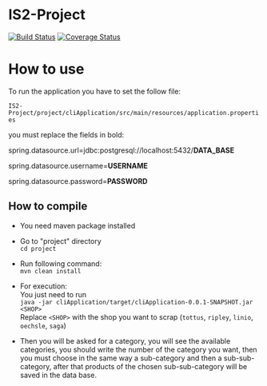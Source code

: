 # IS2-Project

[![Build Status](https://travis-ci.org/Fredy/IS2-Project.svg?branch=develop)](https://travis-ci.org/Fredy/IS2-Project.svg?branch=develop)
[![Coverage Status](https://coveralls.io/repos/github/Fredy/IS2-Project/badge.svg?branch=develop)](https://coveralls.io/github/Fredy/IS2-Project?branch=develop)

# How to use

To run the application you have to set the follow file:

`IS2-Project/project/cliApplication/src/main/resources/application.properties`  

you must replace the fields in bold:

spring.datasource.url=jdbc:postgresql://localhost:5432/**DATA_BASE**

spring.datasource.username=**USERNAME**

spring.datasource.password=**PASSWORD**

## How to compile
- You need maven package installed 
- Go to "project" directory   
`cd project`
- Run following command:  
`
mvn clean install
`  
- For execution:  
  You just need to run  
`
java -jar cliApplication/target/cliApplication-0.0.1-SNAPSHOT.jar <SHOP>  
`  
Replace `<SHOP>` with the shop you want to scrap (`tottus`, `ripley`, `linio`, `oechsle`, `saga`)

- Then you will be asked for a category, you will see the available categories, you should write the number of the category you want, then you must choose in the same way a sub-category and then a sub-sub-category, after that products of the chosen sub-sub-category will be saved in the data base.
